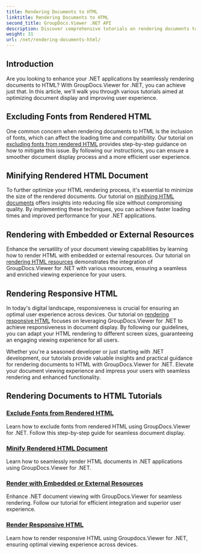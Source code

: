 ```yaml
---
title: Rendering Documents to HTML
linktitle: Rendering Documents to HTML
second_title: GroupDocs.Viewer .NET API
description: Discover comprehensive tutorials on rendering documents to HTML using GroupDocs.Viewer for .NET. Learn techniques for document display and enhanced user experience.
weight: 31
url: /net/rendering-documents-html/
---
```


## Introduction

Are you looking to enhance your .NET applications by seamlessly rendering documents to HTML? With GroupDocs.Viewer for .NET, you can achieve just that. In this article, we'll walk you through various tutorials aimed at optimizing document display and improving user experience.

## Excluding Fonts from Rendered HTML
One common concern when rendering documents to HTML is the inclusion of fonts, which can affect the loading time and compatibility. Our tutorial on [excluding fonts from rendered HTML](./exclude-fonts-html/) provides step-by-step guidance on how to mitigate this issue. By following our instructions, you can ensure a smoother document display process and a more efficient user experience. 

## Minifying Rendered HTML Document
To further optimize your HTML rendering process, it's essential to minimize the size of the rendered documents. Our tutorial on [minifying HTML documents](./minify-html/) offers insights into reducing file size without compromising quality. By implementing these techniques, you can achieve faster loading times and improved performance for your .NET applications.

## Rendering with Embedded or External Resources
Enhance the versatility of your document viewing capabilities by learning how to render HTML with embedded or external resources. Our tutorial on [rendering HTML resources](./render-html-resources/) demonstrates the integration of GroupDocs.Viewer for .NET with various resources, ensuring a seamless and enriched viewing experience for your users.

## Rendering Responsive HTML
In today's digital landscape, responsiveness is crucial for ensuring an optimal user experience across devices. Our tutorial on [rendering responsive HTML](./render-responsive-html/) focuses on leveraging GroupDocs.Viewer for .NET to achieve responsiveness in document display. By following our guidelines, you can adapt your HTML rendering to different screen sizes, guaranteeing an engaging viewing experience for all users.

Whether you're a seasoned developer or just starting with .NET development, our tutorials provide valuable insights and practical guidance for rendering documents to HTML with GroupDocs.Viewer for .NET. Elevate your document viewing experience and impress your users with seamless rendering and enhanced functionality.

## Rendering Documents to HTML Tutorials
### [Exclude Fonts from Rendered HTML](./exclude-fonts-html/)
Learn how to exclude fonts from rendered HTML using GroupDocs.Viewer for .NET. Follow this step-by-step guide for seamless document display.
### [Minify Rendered HTML Document](./minify-html/)
Learn how to seamlessly render HTML documents in .NET applications using GroupDocs.Viewer for .NET.
### [Render with Embedded or External Resources](./render-html-resources/)
Enhance .NET document viewing with GroupDocs.Viewer for seamless rendering. Follow our tutorial for efficient integration and superior user experience.
### [Render Responsive HTML](./render-responsive-html/)
Learn how to render responsive HTML using Groupdocs.Viewer for .NET, ensuring optimal viewing experience across devices.